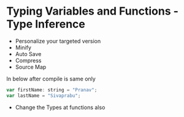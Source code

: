 # Typing Variables and Functions - Type Inference

- Personalize your targeted version
- Minify
- Auto Save
- Compress
- Source Map


In below after compile is same only

```javascript
var firstName: string = "Pranav";
var lastName = "Sivaprabu";
```

- Change the Types at functions also
